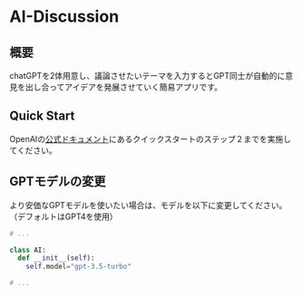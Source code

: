 # AI-Discussion

## 概要

chatGPTを2体用意し、議論させたいテーマを入力するとGPT同士が自動的に意見を出し合ってアイデアを発展させていく簡易アプリです。

## Quick Start

OpenAIの[公式ドキュメント](https://platform.openai.com/docs/quickstart?context=python)にあるクイックスタートのステップ２までを実施してください。

## GPTモデルの変更

より安価なGPTモデルを使いたい場合は、モデルを以下に変更してください。（デフォルトはGPT4を使用）

```python
# ...

class AI:
  def __init__(self):
    self.model="gpt-3.5-turbo"

# ...
```
